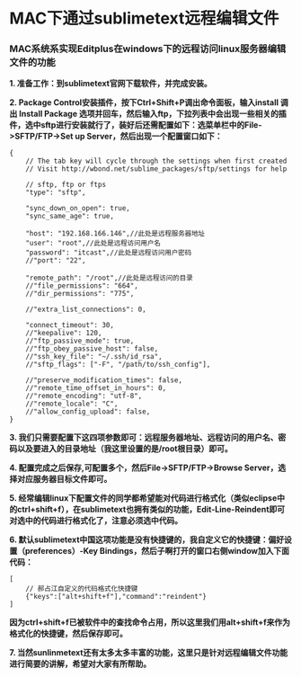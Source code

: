 # MAC下通过sublimetext远程编辑文件


### MAC系统系实现Editplus在windows下的远程访问linux服务器编辑文件的功能

**1. 准备工作：到sublimetext官网下载软件，并完成安装。**

**2. Package Control安装插件，按下Ctrl+Shift+P调出命令面板，输入install 调出 Install Package 选项并回车，然后输入ftp，下拉列表中会出现一些相关的插件，选中sftp进行安装就行了，装好后还需配置如下：选菜单栏中的File->SFTP/FTP->Set up Server，然后出现一个配置窗口如下：**

```
{
    // The tab key will cycle through the settings when first created
    // Visit http://wbond.net/sublime_packages/sftp/settings for help
    
    // sftp, ftp or ftps
    "type": "sftp",

    "sync_down_on_open": true,
    "sync_same_age": true,
    
    "host": "192.168.166.146",//此处是远程服务器地址
    "user": "root",//此处是远程访问用户名
    "password": "itcast",//此处是远程访问用户密码
    //"port": "22",
    
    "remote_path": "/root",//此处是远程访问的目录
    //"file_permissions": "664",
    //"dir_permissions": "775",
    
    //"extra_list_connections": 0,

    "connect_timeout": 30,
    //"keepalive": 120,
    //"ftp_passive_mode": true,
    //"ftp_obey_passive_host": false,
    //"ssh_key_file": "~/.ssh/id_rsa",
    //"sftp_flags": ["-F", "/path/to/ssh_config"],
    
    //"preserve_modification_times": false,
    //"remote_time_offset_in_hours": 0,
    //"remote_encoding": "utf-8",
    //"remote_locale": "C",
    //"allow_config_upload": false,
}

```
**3. 我们只需要配置下这四项参数即可：远程服务器地址、远程访问的用户名、密码以及要进入的目录地址（我这里设置的是/root根目录）即可。**

**4. 配置完成之后保存,可配置多个，然后File->SFTP/FTP->Browse Server，选择对应服务器目标文件即可。**

**5. 经常编辑linux下配置文件的同学都希望能对代码进行格式化（类似eclipse中的ctrl+shift+f），在sublimetext也拥有类似的功能，Edit-Line-Reindent即可对选中的代码进行格式化了，注意必须选中代码。**

**6. 默认sublimetext中国这项功能是没有快捷键的，我自定义它的快捷键：偏好设置（preferences）-Key Bindings，然后子啊打开的窗口右侧window加入下面代码：**

```
[
    // 郝占江自定义的代码格式化快捷键
    {"keys":["alt+shift+f"],"command":"reindent"}
]
```

**因为ctrl+shift+f已被软件中的查找命令占用，所以这里我们用alt+shift+f来作为格式化的快捷键，然后保存即可。**

**7. 当然sunlinmetext还有太多太多丰富的功能，这里只是针对远程编辑文件功能进行简要的讲解，希望对大家有所帮助。**
